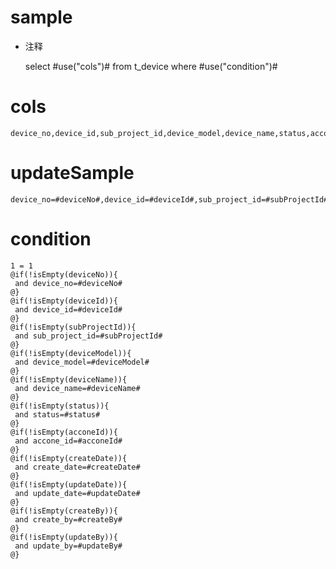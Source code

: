 sample
===
* 注释

	select #use("cols")# from t_device  where  #use("condition")#

cols
===
	device_no,device_id,sub_project_id,device_model,device_name,status,accone_id,create_date,update_date,create_by,update_by

updateSample
===
	
	device_no=#deviceNo#,device_id=#deviceId#,sub_project_id=#subProjectId#,device_model=#deviceModel#,device_name=#deviceName#,status=#status#,accone_id=#acconeId#,create_date=#createDate#,update_date=#updateDate#,create_by=#createBy#,update_by=#updateBy#

condition
===

	1 = 1  
	@if(!isEmpty(deviceNo)){
	 and device_no=#deviceNo#
	@}
	@if(!isEmpty(deviceId)){
	 and device_id=#deviceId#
	@}
	@if(!isEmpty(subProjectId)){
	 and sub_project_id=#subProjectId#
	@}
	@if(!isEmpty(deviceModel)){
	 and device_model=#deviceModel#
	@}
	@if(!isEmpty(deviceName)){
	 and device_name=#deviceName#
	@}
	@if(!isEmpty(status)){
	 and status=#status#
	@}
	@if(!isEmpty(acconeId)){
	 and accone_id=#acconeId#
	@}
	@if(!isEmpty(createDate)){
	 and create_date=#createDate#
	@}
	@if(!isEmpty(updateDate)){
	 and update_date=#updateDate#
	@}
	@if(!isEmpty(createBy)){
	 and create_by=#createBy#
	@}
	@if(!isEmpty(updateBy)){
	 and update_by=#updateBy#
	@}
	
	